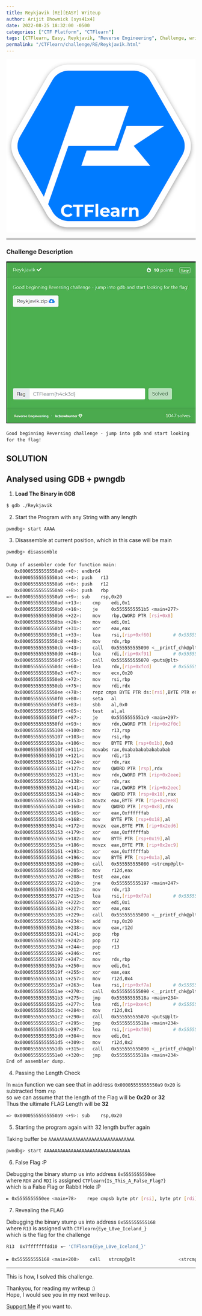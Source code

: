 ```yaml
---
title: Reykjavik [RE][EASY] Writeup
author: Arijit Bhowmick [sys41x4]
date: 2022-08-25 18:32:00 -0500
categories: ["CTF Platform", "CTFlearn"]
tags: [CTFlearn, Easy, Reykjavik, "Reverse Engineering", Challenge, writeup, gdb, pwngdb, python]
permalink: "/CTFlearn/challenge/RE/Reykjavik.html"
---
```


[![CTFlearn Img](/assets/ctflearn/ctflearn-img/ctflearn_logo.png)](http://ctflearn.com)

---

### Challenge Description

![Challenge Details](/assets/ctflearn/challenge/RE/Reykjavik/img/challenge_desc.jpg)

`Good beginning Reversing challenge - jump into gdb and start looking for the flag!`

## SOLUTION

## Analysed using GDB + pwngdb

1. **Load The Binary in GDB**

```bash
$ gdb ./Reykjavik
```

2. Start the Program with any String with any length

```bash
pwndbg> start AAAA
```

3. Disassemble at current position, which in this case will be main

```bash
pwndbg> disassemble

Dump of assembler code for function main:
   0x00005555555550a0 <+0>:	endbr64 
   0x00005555555550a4 <+4>:	push   r13
   0x00005555555550a6 <+6>:	push   r12
   0x00005555555550a8 <+8>:	push   rbp
=> 0x00005555555550a9 <+9>:	sub    rsp,0x20
   0x00005555555550ad <+13>:	cmp    edi,0x1
   0x00005555555550b0 <+16>:	je     0x5555555551b5 <main+277>
   0x00005555555550b6 <+22>:	mov    rbp,QWORD PTR [rsi+0x8]
   0x00005555555550ba <+26>:	mov    edi,0x1
   0x00005555555550bf <+31>:	xor    eax,eax
   0x00005555555550c1 <+33>:	lea    rsi,[rip+0xf60]        # 0x555555556028
   0x00005555555550c8 <+40>:	mov    rdx,rbp
   0x00005555555550cb <+43>:	call   0x555555555090 <__printf_chk@plt>
   0x00005555555550d0 <+48>:	lea    rdi,[rip+0xf91]        # 0x555555556068
   0x00005555555550d7 <+55>:	call   0x555555555070 <puts@plt>
   0x00005555555550dc <+60>:	lea    rdx,[rip+0xfcd]        # 0x5555555560b0
   0x00005555555550e3 <+67>:	mov    ecx,0x20
   0x00005555555550e8 <+72>:	mov    rsi,rbp
   0x00005555555550eb <+75>:	mov    rdi,rdx
   0x00005555555550ee <+78>:	repz cmps BYTE PTR ds:[rsi],BYTE PTR es:[rdi]
   0x00005555555550f0 <+80>:	seta   al
   0x00005555555550f3 <+83>:	sbb    al,0x0
   0x00005555555550f5 <+85>:	test   al,al
   0x00005555555550f7 <+87>:	je     0x5555555551c9 <main+297>
   0x00005555555550fd <+93>:	mov    rdx,QWORD PTR [rip+0x2f0c]        # 0x555555558010 <data>
   0x0000555555555104 <+100>:	mov    r13,rsp
   0x0000555555555107 <+103>:	mov    rsi,rbp
   0x000055555555510a <+106>:	mov    BYTE PTR [rsp+0x1b],0x0
   0x000055555555510f <+111>:	movabs rax,0xabababababababab
   0x0000555555555119 <+121>:	mov    rdi,r13
   0x000055555555511c <+124>:	xor    rdx,rax
   0x000055555555511f <+127>:	mov    QWORD PTR [rsp],rdx
   0x0000555555555123 <+131>:	mov    rdx,QWORD PTR [rip+0x2eee]        # 0x555555558018 <data+8>
   0x000055555555512a <+138>:	xor    rdx,rax
   0x000055555555512d <+141>:	xor    rax,QWORD PTR [rip+0x2eec]        # 0x555555558020 <data+16>
   0x0000555555555134 <+148>:	mov    QWORD PTR [rsp+0x10],rax
   0x0000555555555139 <+153>:	movzx  eax,BYTE PTR [rip+0x2ee8]        # 0x555555558028 <data+24>
   0x0000555555555140 <+160>:	mov    QWORD PTR [rsp+0x8],rdx
   0x0000555555555145 <+165>:	xor    eax,0xffffffab
   0x0000555555555148 <+168>:	mov    BYTE PTR [rsp+0x18],al
   0x000055555555514c <+172>:	movzx  eax,BYTE PTR [rip+0x2ed6]        # 0x555555558029 <data+25>
   0x0000555555555153 <+179>:	xor    eax,0xffffffab
   0x0000555555555156 <+182>:	mov    BYTE PTR [rsp+0x19],al
   0x000055555555515a <+186>:	movzx  eax,BYTE PTR [rip+0x2ec9]        # 0x55555555802a <data+26>
   0x0000555555555161 <+193>:	xor    eax,0xffffffab
   0x0000555555555164 <+196>:	mov    BYTE PTR [rsp+0x1a],al
   0x0000555555555168 <+200>:	call   0x555555555080 <strcmp@plt>
   0x000055555555516d <+205>:	mov    r12d,eax
   0x0000555555555170 <+208>:	test   eax,eax
   0x0000555555555172 <+210>:	jne    0x555555555197 <main+247>
   0x0000555555555174 <+212>:	mov    rdx,r13
   0x0000555555555177 <+215>:	lea    rsi,[rip+0xf7a]        # 0x5555555560f8
   0x000055555555517e <+222>:	mov    edi,0x1
   0x0000555555555183 <+227>:	xor    eax,eax
   0x0000555555555185 <+229>:	call   0x555555555090 <__printf_chk@plt>
   0x000055555555518a <+234>:	add    rsp,0x20
   0x000055555555518e <+238>:	mov    eax,r12d
   0x0000555555555191 <+241>:	pop    rbp
   0x0000555555555192 <+242>:	pop    r12
   0x0000555555555194 <+244>:	pop    r13
   0x0000555555555196 <+246>:	ret    
   0x0000555555555197 <+247>:	mov    rdx,rbp
   0x000055555555519a <+250>:	mov    edi,0x1
   0x000055555555519f <+255>:	xor    eax,eax
   0x00005555555551a1 <+257>:	mov    r12d,0x4
   0x00005555555551a7 <+263>:	lea    rsi,[rip+0xf7a]        # 0x555555556128
   0x00005555555551ae <+270>:	call   0x555555555090 <__printf_chk@plt>
   0x00005555555551b3 <+275>:	jmp    0x55555555518a <main+234>
   0x00005555555551b5 <+277>:	lea    rdi,[rip+0xe4c]        # 0x555555556008
   0x00005555555551bc <+284>:	mov    r12d,0x1
   0x00005555555551c2 <+290>:	call   0x555555555070 <puts@plt>
   0x00005555555551c7 <+295>:	jmp    0x55555555518a <main+234>
   0x00005555555551c9 <+297>:	lea    rsi,[rip+0xf00]        # 0x5555555560d0
   0x00005555555551d0 <+304>:	mov    edi,0x1
   0x00005555555551d5 <+309>:	mov    r12d,0x2
   0x00005555555551db <+315>:	call   0x555555555090 <__printf_chk@plt>
   0x00005555555551e0 <+320>:	jmp    0x55555555518a <main+234>
End of assembler dump.
```

4. Passing the Length Check

In `main` function we can see that in address `0x00005555555550a9` `0x20` is subtracted from `rsp`<br>
so we can assume that the length of the Flag will be **0x20** or **32**<br>
Thus the ultimate FLAG Length will be **32**

```bash
=> 0x00005555555550a9 <+9>:	sub    rsp,0x20
```

5. Starting the program again with 32 length buffer again

Taking buffer be `AAAAAAAAAAAAAAAAAAAAAAAAAAAAAAAA`

```bash
pwndbg> start AAAAAAAAAAAAAAAAAAAAAAAAAAAAAAAA
```

6. False Flag :P

Debugging the binary stump us into address `0x5555555550ee`<br>
where `RDX` and `RDI` is assigned `CTFlearn{Is_This_A_False_Flag?}`<br>
which is a False Flag or Rabbit Hole :P

```bash
► 0x5555555550ee <main+78>    repe cmpsb byte ptr [rsi], byte ptr [rdi]
```

7. Revealing the FLAG

Debugging the binary stump us into address `0x555555555168`<br>
where `R13` is assigned with `CTFlearn{Eye_L0ve_Iceland_}`<br>
which is the flag for the challenge

```bash
R13  0x7fffffffdd10 ◂— 'CTFlearn{Eye_L0ve_Iceland_}'

► 0x555555555168 <main+200>    call   strcmp@plt                <strcmp@plt>
 ```

---

This is how, I solved this challenge.

Thankyou, for reading my writeup :)<br>
Hope, I would see you in my next writeup.

<a href="/support/sys41x4">Support Me</a> if you want to.